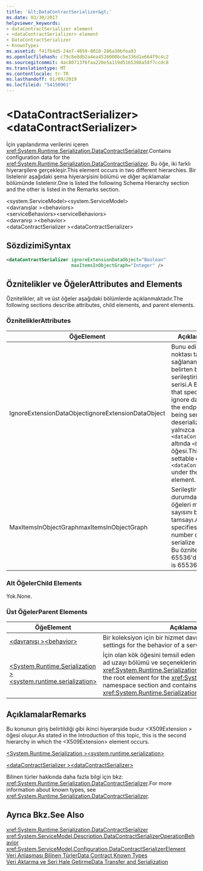 ```yaml
---
title: '&lt;DataContractSerializer&gt;'
ms.date: 03/30/2017
helpviewer_keywords:
- dataContractSerializer element
- <dataContractSerializer> element
- DataContractSerializer
- KnownTypes
ms.assetid: f41fb4d5-24e7-4059-8010-286a30bfea93
ms.openlocfilehash: c79c8e8db2a4ea4526000bcbe336d1e664f9c4c2
ms.sourcegitcommit: 4ac80713f6faa220e5a119d5165308a58f7ccdc8
ms.translationtype: MT
ms.contentlocale: tr-TR
ms.lasthandoff: 01/09/2019
ms.locfileid: "54150961"
---
```

# <a name="ltdatacontractserializergt"></a><span data-ttu-id="b49fa-102">&lt;DataContractSerializer&gt;</span><span class="sxs-lookup"><span data-stu-id="b49fa-102">&lt;dataContractSerializer&gt;</span></span>
<span data-ttu-id="b49fa-103">İçin yapılandırma verilerini içeren <xref:System.Runtime.Serialization.DataContractSerializer>.</span><span class="sxs-lookup"><span data-stu-id="b49fa-103">Contains configuration data for the <xref:System.Runtime.Serialization.DataContractSerializer>.</span></span> <span data-ttu-id="b49fa-104">Bu öğe, iki farklı hiyerarşilere gerçekleşir.</span><span class="sxs-lookup"><span data-stu-id="b49fa-104">This element occurs in two different hierarchies.</span></span> <span data-ttu-id="b49fa-105">Bir listelenir aşağıdaki şema hiyerarşisini bölümü ve diğer açıklamalar bölümünde listelenir.</span><span class="sxs-lookup"><span data-stu-id="b49fa-105">One is listed the following Schema Hierarchy section and the other is listed in the Remarks section.</span></span>  
  
 <span data-ttu-id="b49fa-106">\<system.ServiceModel></span><span class="sxs-lookup"><span data-stu-id="b49fa-106">\<system.ServiceModel></span></span>  
<span data-ttu-id="b49fa-107">\<davranışlar ></span><span class="sxs-lookup"><span data-stu-id="b49fa-107">\<behaviors></span></span>  
<span data-ttu-id="b49fa-108">\<serviceBehaviors></span><span class="sxs-lookup"><span data-stu-id="b49fa-108">\<serviceBehaviors></span></span>  
<span data-ttu-id="b49fa-109">\<davranışı ></span><span class="sxs-lookup"><span data-stu-id="b49fa-109">\<behavior></span></span>  
<span data-ttu-id="b49fa-110">\<dataContractSerializer ></span><span class="sxs-lookup"><span data-stu-id="b49fa-110">\<dataContractSerializer></span></span>  
  
## <a name="syntax"></a><span data-ttu-id="b49fa-111">Sözdizimi</span><span class="sxs-lookup"><span data-stu-id="b49fa-111">Syntax</span></span>  
  
```xml  
<dataContractSerializer ignoreExtensionDataObject="Boolean"
                        maxItemsInObjectGraph="Integer" />
```  
  
## <a name="attributes-and-elements"></a><span data-ttu-id="b49fa-112">Öznitelikler ve Öğeler</span><span class="sxs-lookup"><span data-stu-id="b49fa-112">Attributes and Elements</span></span>  
 <span data-ttu-id="b49fa-113">Öznitelikler, alt ve üst öğeler aşağıdaki bölümlerde açıklanmaktadır.</span><span class="sxs-lookup"><span data-stu-id="b49fa-113">The following sections describe attributes, child elements, and parent elements.</span></span>  
  
### <a name="attributes"></a><span data-ttu-id="b49fa-114">Öznitelikler</span><span class="sxs-lookup"><span data-stu-id="b49fa-114">Attributes</span></span>  
  
|<span data-ttu-id="b49fa-115">Öğe</span><span class="sxs-lookup"><span data-stu-id="b49fa-115">Element</span></span>|<span data-ttu-id="b49fa-116">Açıklama</span><span class="sxs-lookup"><span data-stu-id="b49fa-116">Description</span></span>|  
|-------------|-----------------|  
|<span data-ttu-id="b49fa-117">IgnoreExtensionDataObject</span><span class="sxs-lookup"><span data-stu-id="b49fa-117">ignoreExtensionDataObject</span></span>|<span data-ttu-id="b49fa-118">Bunu edilirken bitiş noktası tarafından sağlanan veri yoksay belirten bir Boole değeri serileştirilecek veya serisi.</span><span class="sxs-lookup"><span data-stu-id="b49fa-118">A Boolean value that specifies whether to ignore data supplied by the endpoint when it is being serialized or deserialized.</span></span> <span data-ttu-id="b49fa-119">Bu öznitelik yalnızca ayarlanabilir `<dataContractSerializer>` altında `<behavior>` öğesi.</span><span class="sxs-lookup"><span data-stu-id="b49fa-119">This attribute is settable only on the `<dataContractSerializer>` under the `<behavior>` element.</span></span>|  
|<span data-ttu-id="b49fa-120">MaxItemsInObjectGraph</span><span class="sxs-lookup"><span data-stu-id="b49fa-120">maxItemsInObjectGraph</span></span>|<span data-ttu-id="b49fa-121">Serileştirmek veya seri durumdan çıkarılacak öğeleri maksimum sayısını belirten bir tamsayı.</span><span class="sxs-lookup"><span data-stu-id="b49fa-121">An integer that specifies the maximum number of items to serialize or deserialize.</span></span> <span data-ttu-id="b49fa-122">Bu öznitelik 65536'dır.</span><span class="sxs-lookup"><span data-stu-id="b49fa-122">This attribute is 65536.</span></span>|  
  
### <a name="child-elements"></a><span data-ttu-id="b49fa-123">Alt Öğeler</span><span class="sxs-lookup"><span data-stu-id="b49fa-123">Child Elements</span></span>  
 <span data-ttu-id="b49fa-124">Yok.</span><span class="sxs-lookup"><span data-stu-id="b49fa-124">None.</span></span>  
  
### <a name="parent-elements"></a><span data-ttu-id="b49fa-125">Üst Öğeler</span><span class="sxs-lookup"><span data-stu-id="b49fa-125">Parent Elements</span></span>  
  
|<span data-ttu-id="b49fa-126">Öğe</span><span class="sxs-lookup"><span data-stu-id="b49fa-126">Element</span></span>|<span data-ttu-id="b49fa-127">Açıklama</span><span class="sxs-lookup"><span data-stu-id="b49fa-127">Description</span></span>|  
|-------------|-----------------|  
|[<span data-ttu-id="b49fa-128">\<davranışı ></span><span class="sxs-lookup"><span data-stu-id="b49fa-128">\<behavior></span></span>](../../../../../docs/framework/configure-apps/file-schema/wcf/behavior-of-servicebehaviors.md)|<span data-ttu-id="b49fa-129">Bir koleksiyon için bir hizmet davranışını ayarlar.</span><span class="sxs-lookup"><span data-stu-id="b49fa-129">A collection of settings for the behavior of a service.</span></span>|  
|[<span data-ttu-id="b49fa-130">\<System.Runtime.Serialization ></span><span class="sxs-lookup"><span data-stu-id="b49fa-130">\<system.runtime.serialization></span></span>](../../../../../docs/framework/configure-apps/file-schema/wcf/system-runtime-serialization.md)|<span data-ttu-id="b49fa-131">İçin olan kök öğesini temsil eden <xref:System.Runtime.Serialization> ad uzayı bölümü ve seçeneklerini ayarlamak için öğeleri içeren <xref:System.Runtime.Serialization.DataContractSerializer>.</span><span class="sxs-lookup"><span data-stu-id="b49fa-131">Represents the root element for the <xref:System.Runtime.Serialization> namespace section and contains elements for setting options of the <xref:System.Runtime.Serialization.DataContractSerializer>.</span></span>|  
  
## <a name="remarks"></a><span data-ttu-id="b49fa-132">Açıklamalar</span><span class="sxs-lookup"><span data-stu-id="b49fa-132">Remarks</span></span>  
 <span data-ttu-id="b49fa-133">Bu konunun giriş belirtildiği gibi ikinci hiyerarşide budur \<X509Extension > öğesi oluşur.</span><span class="sxs-lookup"><span data-stu-id="b49fa-133">As stated in the Introduction of this topic, this is the second hierarchy in which the \<X509Extension> element occurs.</span></span>  
  
 [<span data-ttu-id="b49fa-134">\<System.Runtime.Serialization ></span><span class="sxs-lookup"><span data-stu-id="b49fa-134">\<system.runtime.serialization></span></span>](../../../../../docs/framework/configure-apps/file-schema/wcf/system-runtime-serialization.md)  
  
 [<span data-ttu-id="b49fa-135">\<dataContractSerializer ></span><span class="sxs-lookup"><span data-stu-id="b49fa-135">\<dataContractSerializer></span></span>](../../../../../docs/framework/configure-apps/file-schema/wcf/datacontractserializer-element.md)  
  
 <span data-ttu-id="b49fa-136">Bilinen türler hakkında daha fazla bilgi için bkz: <xref:System.Runtime.Serialization.DataContractSerializer>.</span><span class="sxs-lookup"><span data-stu-id="b49fa-136">For more information about known types, see <xref:System.Runtime.Serialization.DataContractSerializer>.</span></span>  
  
## <a name="see-also"></a><span data-ttu-id="b49fa-137">Ayrıca Bkz.</span><span class="sxs-lookup"><span data-stu-id="b49fa-137">See Also</span></span>  
 <xref:System.Runtime.Serialization.DataContractSerializer>  
 <xref:System.ServiceModel.Description.DataContractSerializerOperationBehavior>  
 <xref:System.ServiceModel.Configuration.DataContractSerializerElement>  
 [<span data-ttu-id="b49fa-138">Veri Anlaşması Bilinen Türler</span><span class="sxs-lookup"><span data-stu-id="b49fa-138">Data Contract Known Types</span></span>](../../../../../docs/framework/wcf/feature-details/data-contract-known-types.md)  
 [<span data-ttu-id="b49fa-139">Veri Aktarma ve Seri Hale Getirme</span><span class="sxs-lookup"><span data-stu-id="b49fa-139">Data Transfer and Serialization</span></span>](../../../../../docs/framework/wcf/feature-details/data-transfer-and-serialization.md)
